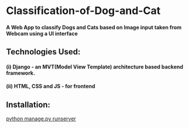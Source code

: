 # Classification-of-Dog-and-Cat

#### A Web App to classify Dogs and Cats based on Image input taken from Webcam using a UI interface

## Technologies Used:

#### (i) Django - an MVT(Model View Template) architecture based backend framework.
#### (ii) HTML, CSS and JS - for frontend


## Installation:

[python manage.py runserver](https://docs.djangoproject.com/en/3.2/ref/django-admin/)
